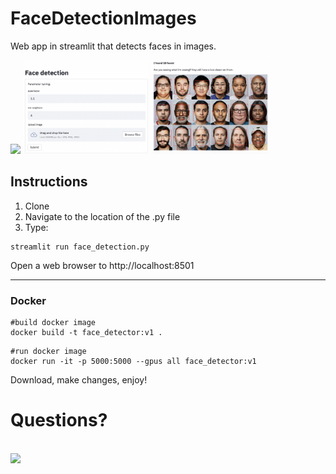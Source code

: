 # FaceDetectionImages
Web app in streamlit that detects faces in images. 

<img src="https://github.com/user-attachments/assets/c93ed387-536d-4a6b-aae9-f7f378b7793d" height="150">


<img src="images/Intro.png" height="150">
<img src="images/results.png" height="150">

## Instructions

1. Clone
2. Navigate to the location of the .py file
3. Type:
```
streamlit run face_detection.py
```


Open a web browser to http://localhost:8501

<hr>

### Docker
```
#build docker image
docker build -t face_detector:v1 .
```

```
#run docker image
docker run -it -p 5000:5000 --gpus all face_detector:v1
```
Download, make changes, enjoy!

# Questions?
<br>
<img src="https://github.com/user-attachments/assets/710669b1-49b7-4936-834c-c523781db754"  height="150">
